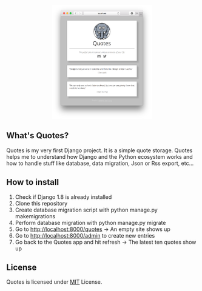 <div style="text-align:center">
	<a href="https://github.com/tscholze/py-django-quotes/blob/master/docs/quotes-site.png">
		<img src="https://github.com/tscholze/py-django-quotes/blob/master/docs/quotes-site.png" height="300px" />
	</a>
</div>

## What's Quotes?
Quotes is my very first Django project. It is a simple quote storage. Quotes helps me to understand how Django and the Python ecosystem works and how to handle stuff like database, data migration, Json or Rss export, etc...

## How to install
1. Check if Django 1.8 is already installed
1. Clone this repository
1. Create database migration script with python manage.py makemigrations
1. Perform database migration with python manage.py migrate
1. Go to [http://localhost:8000/quotes](http://localhost:8000/quotes/) -> An empty site shows up
1. Go to [http://localhost:8000/admin](http://localhost:8000/admin) to create new entries
1. Go back to the Quotes app and hit refresh -> The latest ten quotes show up

## License 
Quotes is licensed under [MIT](https://en.wikipedia.org/wiki/MIT_License) License. 
